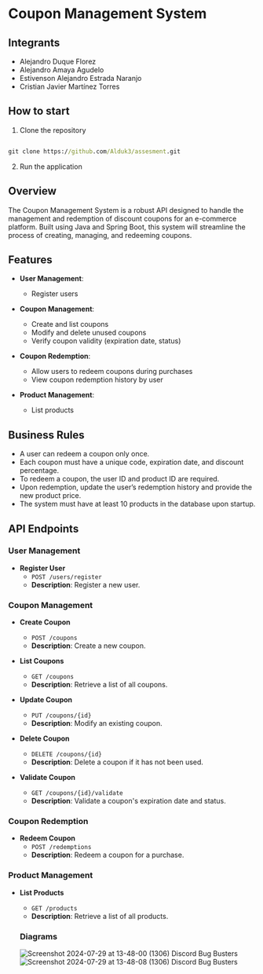 # Coupon Management System

## Integrants

 - Alejandro Duque Florez
 - Alejandro Amaya Agudelo
 - Estivenson Alejandro Estrada Naranjo
 - Cristian Javier Martínez Torres


## How to start

  1. Clone the repository

  ```cmd

  git clone https://github.com/Alduk3/assesment.git
  
  ```

  2. Run the application

## Overview

The Coupon Management System is a robust API designed to handle the management and redemption of discount coupons for an e-commerce platform. Built using Java and Spring Boot, this system will streamline the process of creating, managing, and redeeming coupons.

## Features

- **User Management**:
  - Register users

- **Coupon Management**:
  - Create and list coupons
  - Modify and delete unused coupons
  - Verify coupon validity (expiration date, status)

- **Coupon Redemption**:
  - Allow users to redeem coupons during purchases
  - View coupon redemption history by user

- **Product Management**:
  - List products

## Business Rules

- A user can redeem a coupon only once.
- Each coupon must have a unique code, expiration date, and discount percentage.
- To redeem a coupon, the user ID and product ID are required.
- Upon redemption, update the user’s redemption history and provide the new product price.
- The system must have at least 10 products in the database upon startup.

## API Endpoints

### User Management

- **Register User**
  - `POST /users/register`
  - **Description**: Register a new user.

### Coupon Management

- **Create Coupon**
  - `POST /coupons`
  - **Description**: Create a new coupon.

- **List Coupons**
  - `GET /coupons`
  - **Description**: Retrieve a list of all coupons.

- **Update Coupon**
  - `PUT /coupons/{id}`
  - **Description**: Modify an existing coupon.

- **Delete Coupon**
  - `DELETE /coupons/{id}`
  - **Description**: Delete a coupon if it has not been used.

- **Validate Coupon**
  - `GET /coupons/{id}/validate`
  - **Description**: Validate a coupon's expiration date and status.

### Coupon Redemption

- **Redeem Coupon**
  - `POST /redemptions`
  - **Description**: Redeem a coupon for a purchase.

### Product Management

- **List Products**
  - `GET /products`
  - **Description**: Retrieve a list of all products.
 
  ### Diagrams
  ![Screenshot 2024-07-29 at 13-48-00 (1306) Discord Bug Busters](https://github.com/user-attachments/assets/8f147b14-159c-407f-9fc2-0befcb4a89dd)
![Screenshot 2024-07-29 at 13-48-08 (1306) Discord Bug Busters](https://github.com/user-attachments/assets/7ad10012-96dc-4dbc-8257-6df5aaf83154)

  
